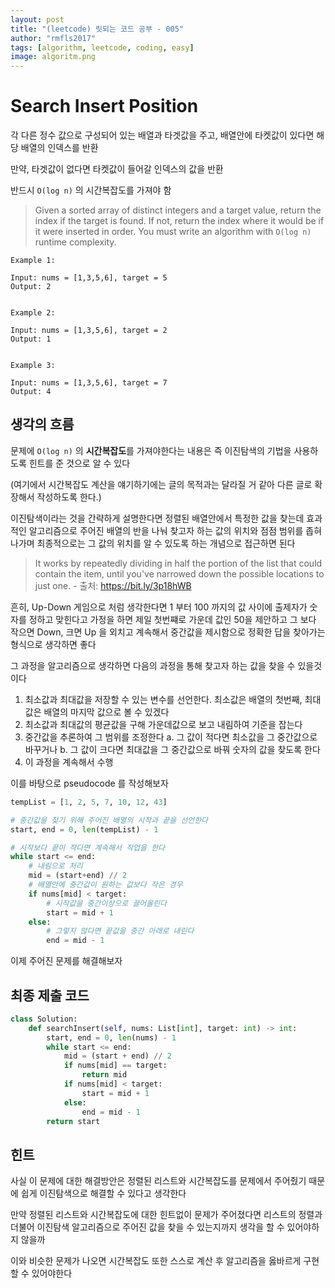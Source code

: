 ```yaml
---
layout: post
title: "(leetcode) 릿되는 코드 공부 - 005"
author: "rmfls2017"
tags: [algorithm, leetcode, coding, easy]
image: algoritm.png
---
```


# Search Insert Position

각 다른 정수 값으로 구성되어 있는 배열과 타겟값을 주고, 배열안에 타켓값이 있다면 해당 배열의 인덱스를 반환

만약, 타겟값이 없다면 타켓값이 들어갈 인덱스의 값을 반환

반드시 `O(log n)` 의 시간복잡도를 가져야 함

> Given a sorted array of distinct integers and a target value, return the index if the target is found. If not, return the index where it would be if it were inserted in order. You must write an algorithm with `O(log n)` runtime complexity.

```
Example 1:

Input: nums = [1,3,5,6], target = 5
Output: 2


Example 2:

Input: nums = [1,3,5,6], target = 2
Output: 1


Example 3:

Input: nums = [1,3,5,6], target = 7
Output: 4
```

## 생각의 흐름

문제에 `O(log n)` 의 **시간복잡도**를 가져야한다는 내용은 즉 이진탐색의 기법을 사용하도록 힌트를 준 것으로 알 수 있다

(여기에서 시간복잡도 계산을 얘기하기에는 글의 목적과는 달라질 거 같아 다른 글로 확장해서 작성하도록 한다.)

이진탐색이라는 것을 간략하게 설명한다면 정렬된 배열안에서 특정한 값을 찾는데 효과적인 알고리즘으로 주어진 배열의 반을 나눠 찾고자 하는 값의 위치와 점점 범위를 좁혀나가며 최종적으로는 그 값의 위치를 알 수 있도록 하는 개념으로 접근하면 된다

> It works by repeatedly dividing in half the portion of the list that could contain the item, until you've narrowed down the possible locations to just one. - 출처: https://bit.ly/3p18hWB

흔히, Up-Down 게임으로 처럼 생각한다면 1 부터 100 까지의 값 사이에 출제자가 숫자를 정하고 맞힌다고 가정을 하면 제일 첫번쨰로 가운데 값인 50을 제안하고 그 보다 작으면 Down, 크면 Up 을 외치고 계속해서 중간값을 제시함으로 정확한 답을 찾아가는 형식으로 생각하면 좋다

그 과정을 알고리즘으로 생각하면 다음의 과정을 통해 찾고자 하는 값을 찾을 수 있을것이다

1. 최소값과 최대값을 저장할 수 있는 변수를 선언한다. 최소값은 배열의 첫번째, 최대값은 배열의 마지막 값으로 볼 수 있겠다
2. 최소값과 최대값의 평균값을 구해 가운데값으로 보고 내림하여 기준을 잡는다
3. 중간값을 추론하여 그 범위를 조정한다
    a. 그 값이 적다면 최소값을 그 중간값으로 바꾸거나
    b. 그 값이 크다면 최대값을 그 중간값으로 바꿔 숫자의 값을 찾도록 한다
4. 이 과정을 계속해서 수행

이를 바탕으로 pseudocode 를 작성해보자

```python
tempList = [1, 2, 5, 7, 10, 12, 43]

# 중간값을 찾기 위해 주어진 배열의 시작과 끝을 선언한다
start, end = 0, len(tempList) - 1

# 시작보다 끝이 작다면 계속해서 작업을 한다
while start <= end:
    # 내림으로 처리
    mid = (start+end) // 2
    # 배열안에 중간값이 원하는 값보다 작은 경우
    if nums[mid] < target:
        # 시작값을 중간이상으로 끌어올린다
        start = mid + 1
    else:
        # 그렇지 않다면 끝값을 중간 아래로 내린다
        end = mid - 1
```

이제 주어진 문제를 해결해보자

## 최종 제출 코드

```python
class Solution:
    def searchInsert(self, nums: List[int], target: int) -> int:
        start, end = 0, len(nums) - 1
        while start <= end:
            mid = (start + end) // 2
            if nums[mid] == target:
                return mid
            if nums[mid] < target:
                start = mid + 1
            else:
                end = mid - 1
        return start
```

## 힌트

사실 이 문제에 대한 해결방안은 정렬된 리스트와 시간복잡도를 문제에서 주어줬기 때문에 쉽게 이진탐색으로 해결할 수 있다고 생각한다

만약 정렬된 리스트와 시간복잡도에 대한 힌트없이 문제가 주어졌다면 리스트의 정렬과 더불어 이진탐색 알고리즘으로 주어진 값을 찾을 수 있는지까지 생각을 할 수 있어야하지 않을까

이와 비슷한 문제가 나오면 시간복잡도 또한 스스로 계산 후 알고리즘을 옳바르게 구현할 수 있어야한다

